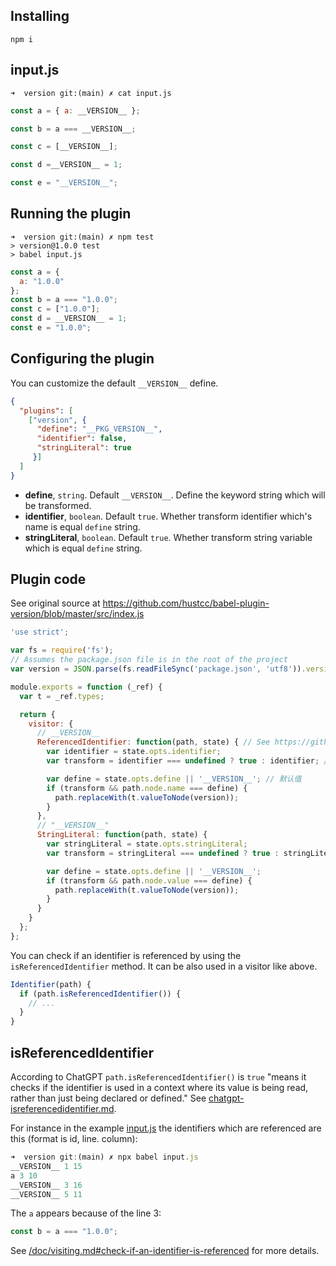 ## Installing

```
npm i 
```

## input.js
`➜  version git:(main) ✗ cat input.js`
```js  
const a = { a: __VERSION__ };

const b = a === __VERSION__;

const c = [__VERSION__];

const d =__VERSION__ = 1;

const e = "__VERSION__";
```

## Running the plugin

```
➜  version git:(main) ✗ npm test
> version@1.0.0 test
> babel input.js
```
```js
const a = {
  a: "1.0.0"
};
const b = a === "1.0.0";
const c = ["1.0.0"];
const d = __VERSION__ = 1;
const e = "1.0.0";
```

## Configuring the plugin

You can customize the default `__VERSION__` define.

```json
{
  "plugins": [
    ["version", {
      "define": "__PKG_VERSION__",
      "identifier": false,
      "stringLiteral": true 
     }]
  ]
}
```

 - **define**, `string`. Default `__VERSION__`. Define the keyword string which will be transformed.
 - **identifier**, `boolean`. Default `true`. Whether transform identifier which's name is equal `define` string.
 - **stringLiteral**, `boolean`. Default `true`. Whether transform string variable which is equal `define` string.


## Plugin code

See original source at https://github.com/hustcc/babel-plugin-version/blob/master/src/index.js

```js
'use strict';

var fs = require('fs');
// Assumes the package.json file is in the root of the project
var version = JSON.parse(fs.readFileSync('package.json', 'utf8')).version;

module.exports = function (_ref) {
  var t = _ref.types;

  return {
    visitor: {
      // __VERSION__
      ReferencedIdentifier: function(path, state) { // See https://github.com/jamiebuilds/babel-handbook/blob/master/translations/en/plugin-handbook.md#toc-check-if-an-identifier-is-referenced
        var identifier = state.opts.identifier;
        var transform = identifier === undefined ? true : identifier; // 默认转换

        var define = state.opts.define || '__VERSION__'; // 默认值
        if (transform && path.node.name === define) {
          path.replaceWith(t.valueToNode(version));
        }
      },
      // "__VERSION__"
      StringLiteral: function(path, state) {
        var stringLiteral = state.opts.stringLiteral;
        var transform = stringLiteral === undefined ? true : stringLiteral;

        var define = state.opts.define || '__VERSION__';
        if (transform && path.node.value === define) {
          path.replaceWith(t.valueToNode(version));
        }
      }
    }
  };
};
```

You can check if an identifier is referenced by using the `isReferencedIdentifier` method. It can be also used in a visitor like above.

```js
Identifier(path) {
  if (path.isReferencedIdentifier()) {
    // ...
  }
}
```

## isReferencedIdentifier

According to ChatGPT `path.isReferencedIdentifier()` is `true` "means it checks if the identifier is used in a context where its value is being read, rather than just being declared or defined." See [chatgpt-isreferencedidentifier.md](chatgpt-isreferencedidentifier.md).

For instance in the example [input.js](input.js) the identifiers which are referenced are this (format is id, line. column):

```js
➜  version git:(main) ✗ npx babel input.js     
__VERSION__ 1 15
a 3 10
__VERSION__ 3 16
__VERSION__ 5 11
```
The `a` appears because of the line 3:

```js 
const b = a === "1.0.0";
```

See [/doc/visiting.md#check-if-an-identifier-is-referenced](/doc/visiting.md#check-if-an-identifier-is-referenced) for more details.

